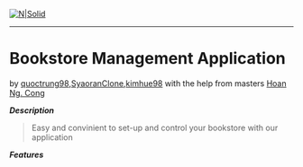 [![N|Solid](https://i.imgur.com/co6SMdm.png)](https://www.uit.edu.vn/)



---


# Bookstore Management Application

by [quoctrung98](https://github.com/quoctrung98/),[SyaoranClone](https://github.com/SyaoranClone/),[kimhue98](https://github.com/kimhue98) with the help from masters [Hoan Ng. Cong](https://www.facebook.com/hoan.nguyen.khan)






_**Description**_





> Easy and convinient to set-up and control your bookstore with our application







_**Features**_




